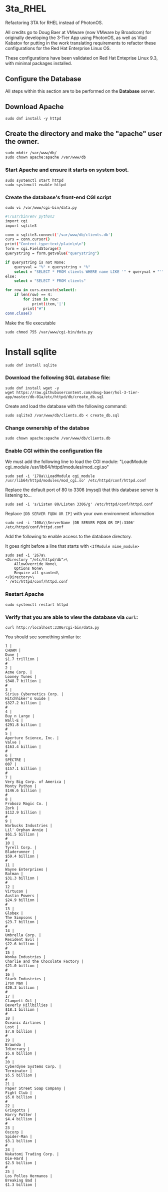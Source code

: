 # 3ta_RHEL
Refactoring 3TA for RHEL instead of PhotonOS.  

All credits go to Doug Baer at VMware (now VMware by Broadcom) for originally developing the 3-Tier App using PhotonOS, as well as Vlad Kabatov for putting in the work translating requirements to refactor these configurations for the Red Hat Enterprise Linux OS.

These configurations have been validated on Red Hat Enteprise Linux 9.3, with minimal packages installed. 

## Configure the Database ##

All steps within this section are to be performed on the __Database__ server.

## Download Apache

```
sudo dnf install -y httpd
```

## Create the directory and make the "apache" user the owner. ##

```
sudo mkdir /var/www/db/
sudo chown apache:apache /var/www/db
```
### Start Apache and ensure it starts on system boot. ###

```
sudo systemctl start httpd
sudo systemctl enable httpd
```

### Create the database's front-end CGI script ###

```
sudo vi /var/www/cgi-bin/data.py
```

```bash
#!/usr/bin/env python3
import cgi
import sqlite3

conn = sqlite3.connect('/var/www/db/clients.db')
curs = conn.cursor()
print("Content-type:text/plain\n\n")
form = cgi.FieldStorage()
querystring = form.getvalue("querystring")

if querystring is not None:
    queryval = "%" + querystring + "%"
    select = "SELECT * FROM clients WHERE name LIKE '" + queryval + "'"
else:
    select = "SELECT * FROM clients"

for row in curs.execute(select):
    if len(row) == 4:
        for item in row:
            print(item,'|')
        print("#")
conn.close()
```
Make the file executable

```
sudo chmod 755 /var/www/cgi-bin/data.py
```

# Install sqlite #

```
sudo dnf install sqlite
```

### Download the following SQL database file: ###

```
sudo dnf install wget -y
wget https://raw.githubusercontent.com/doug-baer/hol-3-tier-app/master/db-01a/etc/httpd/db/create_db.sql
```

Create and load the database with the following command:

```
sudo sqlite3 /var/www/db/clients.db < create_db.sql
```
### Change ownership of the databse ###

```
sudo chown apache:apache /var/www/db/clients.db
```

### Enable CGI within the configuration file ###

We must add the following line to load the CGI module:
"LoadModule cgi_module /usr/lib64/httpd/modules/mod_cgi.so"

```
sudo sed -i '178a\\LoadModule cgi_module /usr/lib64/httpd/modules/mod_cgi.so' /etc/httpd/conf/httpd.conf
```
Replace the default port of 80 to 3306 (mysql) that this database server is listening to...
```
sudo sed -i 's/Listen 80/Listen 3306/g' /etc/httpd/conf/httpd.conf
```
Replace `[DB SERVER FQDN OR IP]` with your own environment information
```
sudo sed -i '100a\\ServerName [DB SERVER FQDN OR IP]:3306' /etc/httpd/conf/httpd.conf
```
Add the following to enable access to the database directory. 

It goes right before a line that starts with `<IfModule mime_module>`

```
sudo sed -i '267a\
<Directory "/etc/httpd/db">\
    AllowOverride None\
    Options None\
    Require all granted\
</Directory>\
' /etc/httpd/conf/httpd.conf
```

### Restart Apache ###
```
sudo systemctl restart httpd
```
### Verify that you are able to view the database via `curl`: ###
```
curl http://localhost:3306/cgi-bin/data.py
```
You should see something similar to:
```
1 |
CHOAM |
Dune |
$1.7 trillion |
#
2 |
Acme Corp. |
Looney Tunes |
$348.7 billion |
#
3 |
Sirius Cybernetics Corp. |
Hitchhiker's Guide |
$327.2 billion |
#
4 |
Buy n Large |
Wall-E |
$291.8 billion |
#
5 |
Aperture Science, Inc. |
Valve |
$163.4 billion |
#
6 |
SPECTRE |
007 |
$157.1 billion |
#
7 |
Very Big Corp. of America |
Monty Python |
$146.6 billion |
#
8 |
Frobozz Magic Co. |
Zork |
$112.9 billion |
#
9 |
Warbucks Industries |
Lil' Orphan Annie |
$61.5 billion |
#
10 |
Tyrell Corp. |
Bladerunner |
$59.4 billion |
#
11 |
Wayne Enterprises |
Batman |
$31.3 billion |
#
12 |
Virtucon |
Austin Powers |
$24.9 billion |
#
13 |
Globex |
The Simpsons |
$23.7 billion |
#
14 |
Umbrella Corp. |
Resident Evil |
$22.6 billion |
#
15 |
Wonka Industries |
Charlie and the Chocolate Factory |
$21.0 billion |
#
16 |
Stark Industries |
Iron Man |
$20.3 billion |
#
17 |
Clampett Oil |
Beverly Hillbillies |
$18.1 billion |
#
18 |
Oceanic Airlines |
Lost |
$7.8 billion |
#
19 |
Brawndo |
Idiocracy |
$5.8 billion |
#
20 |
Cyberdyne Systems Corp. |
Terminator |
$5.5 billion |
#
21 |
Paper Street Soap Company |
Fight Club |
$5.0 billion |
#
22 |
Gringotts |
Harry Potter |
$4.4 billion |
#
23 |
Oscorp |
Spider-Man |
$3.1 billion |
#
24 |
Nakatomi Trading Corp. |
Die-Hard |
$2.5 billion |
#
25 |
Los Pollos Hermanos |
Breaking Bad |
$1.3 billion |
```






